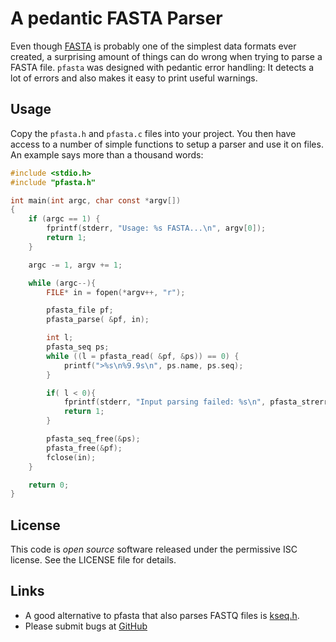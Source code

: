# A pedantic FASTA Parser

Even though [FASTA](https://en.wikipedia.org/wiki/FASTA_format) is probably
one of the simplest data formats ever created, a surprising amount of things
can do wrong when trying to parse a FASTA file. `pfasta` was designed with pedantic error handling: It detects a lot of errors and also makes it easy to print useful warnings.

## Usage

Copy the `pfasta.h` and `pfasta.c` files into your project. You then have access
to a number of simple functions to setup a parser and use it on files. An example says more than a thousand words:

```c
#include <stdio.h>
#include "pfasta.h"

int main(int argc, char const *argv[])
{
	if (argc == 1) {
		fprintf(stderr, "Usage: %s FASTA...\n", argv[0]);
		return 1;
	}

	argc -= 1, argv += 1;

	while (argc--){
		FILE* in = fopen(*argv++, "r");

		pfasta_file pf;
		pfasta_parse( &pf, in);

		int l;
		pfasta_seq ps;
		while ((l = pfasta_read( &pf, &ps)) == 0) {
			printf(">%s\n%9.9s\n", ps.name, ps.seq);
		}

		if( l < 0){
			fprintf(stderr, "Input parsing failed: %s\n", pfasta_strerror(&pf));
			return 1;
		}

		pfasta_seq_free(&ps);
		pfasta_free(&pf);
		fclose(in);
	}

	return 0;
}
```

## License

This code is *open source* software released under the permissive ISC license. See the LICENSE file for details.

## Links

- A good alternative to pfasta that also parses FASTQ files is [kseq.h](https://github.com/lh3/seqtk).
- Please submit bugs at [GitHub](https://github.com/kloetzl/pfasta/issues)
